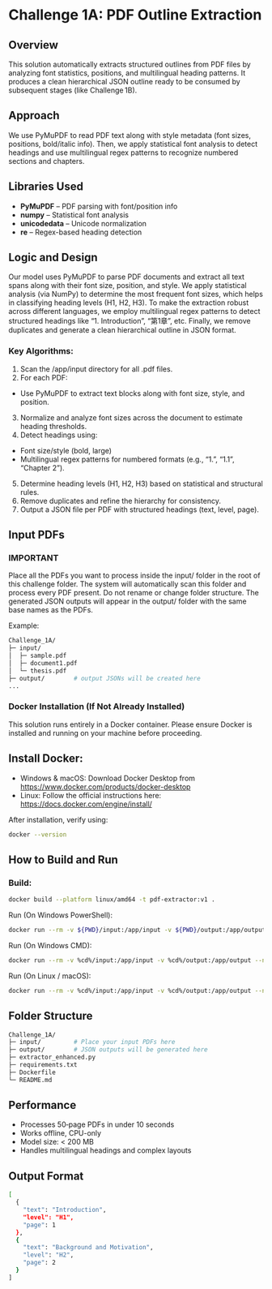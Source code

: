 # Challenge 1A: PDF Outline Extraction

## Overview
This solution automatically extracts structured outlines from PDF files by analyzing font statistics, positions, and multilingual heading patterns.
It produces a clean hierarchical JSON outline ready to be consumed by subsequent stages (like Challenge 1B).

## Approach
We use PyMuPDF to read PDF text along with style metadata (font sizes, positions, bold/italic info).
Then, we apply statistical font analysis to detect headings and use multilingual regex patterns to recognize numbered sections and chapters.

## Libraries Used
- **PyMuPDF** – PDF parsing with font/position info
- **numpy** – Statistical font analysis
- **unicodedata** – Unicode normalization
- **re** – Regex-based heading detection

## Logic and Design
Our model uses PyMuPDF to parse PDF documents and extract all text spans along with their font size, position, and style. We apply statistical analysis (via NumPy) to determine the most frequent font sizes, which helps in classifying heading levels (H1, H2, H3). To make the extraction robust across different languages, we employ multilingual regex patterns to detect structured headings like “1. Introduction”, “第1章”, etc. Finally, we remove duplicates and generate a clean hierarchical outline in JSON format.

### Key Algorithms:
1. Scan the /app/input directory for all .pdf files.
2. For each PDF:
  - Use PyMuPDF to extract text blocks along with font size, style, and position.
3. Normalize and analyze font sizes across the document to estimate heading thresholds.
4. Detect headings using:
  - Font size/style (bold, large)
  - Multilingual regex patterns for numbered formats (e.g., “1.”, “1.1”, “Chapter 2”).
5. Determine heading levels (H1, H2, H3) based on statistical and structural rules.
6. Remove duplicates and refine the hierarchy for consistency.
7. Output a JSON file per PDF with structured headings (text, level, page).

## Input PDFs
### **IMPORTANT**
Place all the PDFs you want to process inside the input/ folder in the root of this challenge folder.
The system will automatically scan this folder and process every PDF present.
Do not rename or change folder structure.
The generated JSON outputs will appear in the output/ folder with the same base names as the PDFs.

Example:
```bash
Challenge_1A/
├─ input/
│  ├─ sample.pdf
│  ├─ document1.pdf
│  └─ thesis.pdf
├─ output/        # output JSONs will be created here
...
```
### Docker Installation (If Not Already Installed)
This solution runs entirely in a Docker container. Please ensure Docker is installed and running on your machine before proceeding.

## Install Docker:
- Windows & macOS: Download Docker Desktop from https://www.docker.com/products/docker-desktop
- Linux: Follow the official instructions here: https://docs.docker.com/engine/install/
  
After installation, verify using:
```bash
docker --version
```

## How to Build and Run

### Build:
```bash
docker build --platform linux/amd64 -t pdf-extractor:v1 .
```
Run (On Windows PowerShell):
```bash
docker run --rm -v ${PWD}/input:/app/input -v ${PWD}/output:/app/output --network none pdf-extractor:v1
```

Run (On Windows CMD):
```bash
docker run --rm -v %cd%/input:/app/input -v %cd%/output:/app/output --network none pdf-extractor:v1
```

Run (On Linux / macOS):
```bash
docker run --rm -v %cd%/input:/app/input -v %cd%/output:/app/output --network none pdf-extractor:v1
```
## Folder Structure
```bash
Challenge_1A/
├─ input/         # Place your input PDFs here
├─ output/        # JSON outputs will be generated here
├─ extractor_enhanced.py
├─ requirements.txt
├─ Dockerfile
└─ README.md
```

## Performance
-  Processes 50‑page PDFs in under 10 seconds
-  Works offline, CPU-only
-  Model size: < 200 MB
-  Handles multilingual headings and complex layouts

## Output Format
```bash
[
  {
    "text": "Introduction",
    "level": "H1",
    "page": 1
  },
  {
    "text": "Background and Motivation",
    "level": "H2",
    "page": 2
  }
]
```

